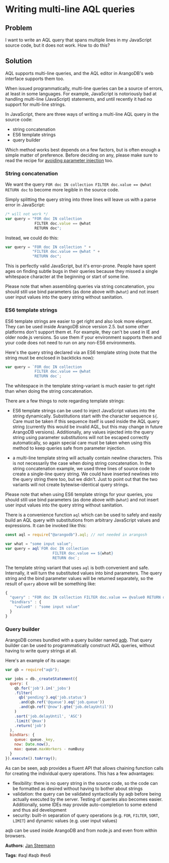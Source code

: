 # Writing multi-line AQL queries

## Problem

I want to write an AQL query that spans multiple lines in my JavaScript source code, 
but it does not work. How to do this?

## Solution

AQL supports multi-line queries, and the AQL editor in ArangoDB's web interface supports
them too.

When issued programmatically, multi-line queries can be a source of errors, at least in
some languages. For example, JavaScript is notoriously bad at handling multi-line (JavaScript) 
statements, and until recently it had no support for multi-line strings.

In JavaScript, there are three ways of writing a multi-line AQL query in the source code:

* string concatenation
* ES6 template strings
* query builder

Which method works best depends on a few factors, but is often enough a simple matter of preference.
Before deciding on any, please make sure to read the recipe for [avoiding parameter injection](AvoidingInjection.md) 
too. 

### String concatenation

We want the query `FOR doc IN collection FILTER doc.value == @what RETURN doc` to become
more legible in the source code. 
 
Simply splitting the query string into three lines will leave us with a parse error in
JavaScript:

```js
/* will not work */
var query = "FOR doc IN collection
             FILTER doc.value == @what
             RETURN doc"; 
```

Instead, we could do this:

```js
var query = "FOR doc IN collection " +
            "FILTER doc.value == @what " + 
            "RETURN doc"; 
```

This is perfectly valid JavaScript, but it's error-prone. People have spent ages on finding 
subtle bugs in their queries because they missed a single whitespace character at the
beginning or start of some line.

Please note that when assembling queries via string concatenation, you should still use
bind parameters (as done above with `@what`) and not insert user input values into the
query string without sanitation.

### ES6 template strings

ES6 template strings are easier to get right and also look more elegant. They can be used
inside ArangoDB since version 2.5. but some other platforms don't support them et.
For example, they can't be used in IE and older node.js versions. So use them if your 
environment supports them and your code does not need to run on any non-ES6 environments.

Here's the query string declared via an ES6 template string (note that the string must
be enclosed in backticks now):

```js
var query = `FOR doc IN collection 
             FILTER doc.value == @what 
             RETURN doc`; 
```
The whitespace in the template string-variant is much easier to get right than when doing 
the string concatenation.

There are a few things to note regarding template strings:

* ES6 template strings can be used to inject JavaScript values into the string dynamically.
  Substitutions start with the character sequence `${`. Care must be taken if this sequence
  itself is used inside the AQL query string (currently this would be invalid AQL, but this
  may change in future ArangoDB versions). Additionally, any values injected into the query
  string using parameter substitutions will not be escaped correctly automatically, so again
  special care must be taken when using this method to keep queries safe from parameter 
  injection.

* a multi-line template string will actually contain newline characters. This is not necessarily
  the case when doing string concatenation. In the string concatenation example, we used 
  three lines of source code to create a single-line query string. We could have inserted 
  newlines into the query string there too, but we didn't. Just to point out that the two
  variants will not create bytewise-identical query strings. 

Please note that when using ES6 template strings for your queries, you should still use
bind parameters (as done above with `@what`) and not insert user input values into the
query string without sanitation.

There is a convenience function `aql` which can be used to safely
and easily build an AQL query with substitutions from arbitrary JavaScript values and
expressions. It can be invoked like this:

```js
const aql = require("@arangodb").aql; // not needed in arangosh

var what = "some input value";
var query = aql`FOR doc IN collection 
                     FILTER doc.value == ${what} 
                     RETURN doc`; 
```

The template string variant that uses `aql` is both convenient and safe. Internally, it
will turn the substituted values into bind parameters. The query string and the bind parameter
values will be returned separately, so the result of `query` above will be something like:

```js 
{ 
  "query" : "FOR doc IN collection FILTER doc.value == @value0 RETURN doc", 
  "bindVars" : { 
    "value0" : "some input value" 
  } 
}
```

### Query builder

ArangoDB comes bundled with a query builder named [aqb](https://www.npmjs.com/package/aqb).
That query builder can be used to programmatically construct AQL queries, without having
to write query strings at all.

Here's an example of its usage:

```js
var qb = require("aqb");

var jobs = db._createStatement({    
  query: (    
    qb.for('job').in('_jobs')    
    .filter(    
      qb('pending').eq('job.status')    
      .and(qb.ref('@queue').eq('job.queue'))    
      .and(qb.ref('@now').gte('job.delayUntil'))    
    )    
    .sort('job.delayUntil', 'ASC')    
    .limit('@max')    
    .return('job')    
  ),    
  bindVars: {    
    queue: queue._key,    
    now: Date.now(),    
    max: queue.maxWorkers - numBusy    
  }    
}).execute().toArray();   
```

As can be seen, aqb provides a fluent API that allows chaining function calls for
creating the individual query operations. This has a few advantages:

* flexibility: there is no query string in the source code, so the code can be formatted 
  as desired without having to bother about strings
* validation: the query can be validated syntactically by aqb before being actually executed 
  by the server. Testing of queries also becomes easier. Additionally, some IDEs may
  provide auto-completion to some extend and thus aid development
* security: built-in separation of query operations (e.g. `FOR`, `FILTER`, `SORT`, `LIMIT`) 
  and dynamic values (e.g. user input values)

aqb can be used inside ArangoDB and from node.js and even from within browsers.

**Authors**: [Jan Steemann](https://github.com/jsteemann)

**Tags**: #aql #aqb #es6
